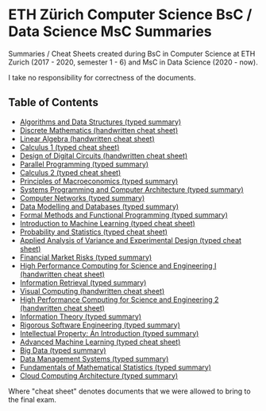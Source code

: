 # ETH Zürich Computer Science BsC / Data Science MsC Summaries
Summaries / Cheat Sheets created during BsC in Computer Science at ETH Zurich (2017 - 2020, semester 1 - 6) and MsC in Data Science (2020 - now).

I take no responsibility for correctness of the documents.

## Table of Contents
* [Algorithms and Data Structures (typed summary)](sem1/Algorithms%20and%20data%20structures/Zusammenfassung_A_D.pdf)
* [Discrete Mathematics (handwritten cheat sheet)](sem1/Discrete%20Mathematics/Cheat%20Sheet%20DiscMath.pdf)
* [Linear Algebra (handwritten cheat sheet)](sem1/Linear%20Algebra/Cheat%20Sheet%20LinAlg.pdf)
* [Calculus 1 (typed cheat sheet)](sem2/Analysis%201/Cheatsheet%20Analysis.pdf)
* [Design of Digital Circuits (handwritten cheat sheet)](sem2/Design%20of%20Digital%20Circuits/Cheatsheet%20Digitech.pdf)
* [Parallel Programming (typed summary)](sem2/Parallel%20Programming/Abstract%20Parallel%20Programming.pdf)
* [Calculus 2 (typed cheat sheet)](sem3/Analysis%202/Cheatsheet%20Analysis%201%20%26%202.pdf)
* [Principles of Macroeconomics (typed summary)](sem3/Principles%20of%20Macroeconomics/Abstract_Principles_of_Macroeconomics.pdf)
* [Systems Programming and Computer Architecture (typed summary)](sem3/Systems%20Programming%20and%20Computer%20Architecture/Abstract%20SPCA.pdf)
* [Computer Networks (typed summary)](sem4/Computer%20Networks/Abstract%20Networks.pdf)
* [Data Modelling and Databases (typed summary)](sem4/Data%20Modelling%20and%20Databases/Abstract%20DMDB.pdf)
* [Formal Methods and Functional Programming (typed summary)](sem4/Formal%20Methods%20and%20Functional%20Programming/Abstract%20FMFP.pdf)
* [Introduction to Machine Learning (typed cheat sheet)](sem4/Introduction%20to%20Machine%20Learning/Cheatsheet%20IntroML.pdf)
* [Probability and Statistics (typed cheat sheet)](sem4/Wahrscheinlichkeit%20und%20Statistik/Cheatsheet%20Wahrscheinlichkeit%20und%20Statistik.pdf)
* [Applied Analysis of Variance and Experimental Design (typed cheat sheet)](sem5/Applied%20Analysis%20of%20Variance%20and%20Experimental%20Design/Summary%20ANOVA.pdf)
* [Financial Market Risks (typed summary)](sem5/Financial%20Market%20Risks/Abstract%20Financial%20Market%20Risks.pdf)
* [High Performance Computing for Science and Engineering I (handwritten cheat sheet)](sem5/High%20Performance%20Computing%20for%20Science%20and%20Engineering%20I/Abstract%20HPCSE%20I.pdf)
* [Information Retrieval (typed summary)](sem5/Information%20Retrieval/Abstract%20Information%20Retrieval.pdf)
* [Visual Computing (handwritten cheat sheet)](sem5/Visual%20Computing/Abstract%20Visual%20Computing.pdf)
* [High Performance Computing for Science and Engineering 2 (handwritten cheat sheet)](sem6/High%20Performance%20Computing%20for%20Science%20and%20Engineering%202/Cheat%20Sheet%20HPCSE2.pdf)
* [Information Theory (typed summary)](sem6/Informationstheorie/Zusammenfassung%20Informationstheorie.pdf)
* [Rigorous Software Engineering (typed summary)](sem6/Rigorous%20Software%20Engineering/Abstract%20Rigorous%20Software%20Engineering.pdf)
* [Intellectual Property: An Introduction (typed summary)](sem6/Intellectual%20Property%2C%20An%20Introduction/Abstract_Intellectual_Property.pdf)
* [Advanced Machine Learning (typed cheat sheet)](sem7/Advanced%20Machine%20Learning/Cheatsheet_Advanced_Machine_Learning.pdf)
* [Big Data (typed summary)](sem7/Big%20Data/Abstract_Big_Data.pdf)
* [Data Management Systems (typed summary)](sem7/Data%20Management%20Systems/Abstract_Data_Management_Systems.pdf)
* [Fundamentals of Mathematical Statistics (typed summary)](sem7/Fundamentals%20of%20Mathematical%20Statistics/Summary_Fundamentals_of_Mathematical_Statistics.pdf)
* [Cloud Computing Architecture (typed summary)](sem8/Cloud%20Computing%20Architecture/Abstract_Cloud_Computing_Architecture.pdf)

Where "cheat sheet" denotes documents that we were allowed to bring to the final exam.
